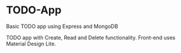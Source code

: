 # TODO-App
Basic TODO app using Express and MongoDB

TODO app with Create, Read and Delete functionality. Front-end uses Material Design Lite.
